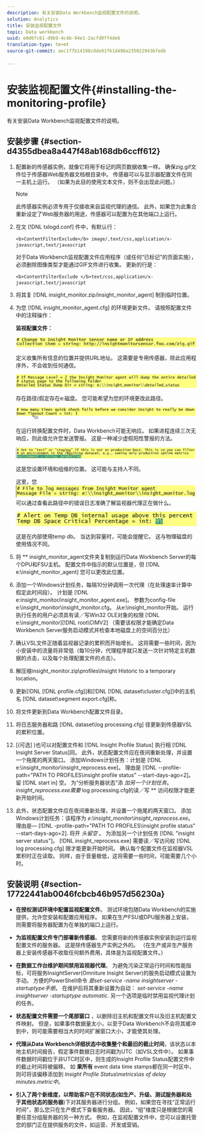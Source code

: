 ```yaml
---
description: 有关安装Data Workbench监视配置文件的说明。
solution: Analytics
title: 安装监视配置文件
topic: Data workbench
uuid: e0d6fc61-d9b9-4c4b-94e1-2acfd0ff4de6
translation-type: tm+mt
source-git-commit: aec1f7b14198cdde91f61d490a235022943bfedb

---
```



# 安装监视配置文件{#installing-the-monitoring-profile}

有关安装Data Workbench监视配置文件的说明。

## 安装步骤 {#section-d4355dbea8a447f48ab168db6ccff612}

1. 配置新的传感器实例，就像它将用于标记的网页数据收集一样。 确保zig.gif文件位于传感器Web服务器文档根目录中。 传感器可以与显示器配置文件在同一主机上运行。 （如果为此目的使用文本文件，则不会出现此问题。）

   >[!NOTE]
   >
   >此传感器实例必须专用于仅接收来自监视代理的通信。 此外，如果您为此集合重新设定了Web服务器的用途，传感器可以配置为在其他端口上运行。

1. 在文 [!DNL txlogd.conf] 件中，有默认行：

   ```
   <b>ContentFilterExclude</b> image/,text/css,application/x-javascript,text/javascript
   ```

   对于Data Workbench监视配置文件应用程序（或任何“已标记”的页面实施），必须删除图像类型才能通过GIF文件进行收集。 更新的行是：

   ```
   <b>ContentFilterExclude </b>text/css,application/x-javascript,text/javascript
   ```

1. 将其复 [!DNL insight_monitor.zip/insight_monitor_agent] 制到临时位置。
1. 为您 [!DNL insight_monitor_agent.cfg] 的环境更新文件。 请按照配置文件中的注释操作：

   **监视配置文件：**

   ![](assets/monitor_agent_cfg_sensor.png)

   定义收集所有信息的位置并提供URL地址。 这需要是专用传感器，除此应用程序外，不会收到任何通信。

   ![](assets/monitor_agent_cfg_dump.png)

   存在路径(假定存在e:磁盘。 您可能希望为您的环境更改此路径。

   ![](assets/monitor_agent_cfg_quickcheck.png)

   在运行转换配置文件时，Data Workbench可能无响应。 如果进程连续三次无响应，则此值允许您发送警报。 这是一种减少虚假阳性警报的方法。

   ![](assets/monitor_agent_cfg_groups.png)

   这是您设置环境和组维的位置。 这可能与主持人不同。

   这里，您 ![](assets/monitor_agent_cfg_debug.png)可以通过查看此路径中的错误日志准确了解监视器代理正在做什么。

   ![](assets/monitor_agent_cfg_tempdb.png)

   这是在内部使用temp db。 当达到容量时，可能会提醒它。 这与物理磁盘的使用情况不同。

1. 将 ** insight_monitor_agent文件夹复制到运行Data Workbench Server的每个DPU和FSU主机。 配置文件中指示的默认位置是，但 [!DNL e:\insight_monitor_agent] 您可以更改此位置。

1. 添加一个Windows计划任务，每隔10分钟调用一次代理（在处理速率计算中假定此时间段）。 计划是 [!DNL e:insight_monitor/insight_monitor_agent.exe]。 参数为config-file e:\insight_monitor\insight_monitor.cfg。 从e:\insight_monitor开始。 运行执行任务的用户必须具有读／写Win32 OLE对象的权限 [!DNL e:\insight_monitor][!DNL root\CIMV2] （需要该权限才能确定Data Workbench Server服务启动模式并检查本地磁盘上的空间百分比）

1. 确认VSL文件正随着监视器记录的累积而开始增长。 这将需要一些时间，因为小安装中的流量将非常低（每10分钟，代理程序就只发送一次针对特定主机数据的点击，以及每个处理配置文件的点击）。
1. 解压缩insight_monitor.zip\profiles\Insight Historic to a temporary location。
1. 更新[!DNL [!DNL profile.cfg]]和[!DNL [!DNL dataset\cluster.cfg]]中的主机名 [!DNL dataset\segment export.cfg]称。

1. 将文件更新到Data Workbench配置文件目录。
1. 将日志服务器和路 [!DNL dataset\log processing.cfg] 径更新到传感器VSL的累积位置。
1. [(可选] )也可以对配置文件和 [!DNL Insight Profile Status] 执行相 [!DNL Insight Server Status]同。 此外，状态配置文件应在夜间重新处理，并设置一个拖尾的两天窗口。 添加Windows计划任务：计划是 [!DNL e:\insight_monitor\insight_reprocess.exe]。 理由是 [!DNL --profile-path="PATH TO PROFILES\insight profile status" --start-days-ago=2]。 留 [!DNL start in] 空。 为“分析服务器状态”添 *加另一个计划任务*。 *insight_reprocess.exe需要* log processing.cfg的读／写 ** 访问权限才能更新开始时间。

1. 此外，状态配置文件应在夜间重新处理，并设置一个拖尾的两天窗口。 添加Windows计划任务：该程序为 *e:\insight_monitor\insight_reprocess.exe*。 理由是— [!DNL -profile-path="PATH TO PROFILES\insight profile status" --start-days-ago=2]. 将开 *头留空* 。 为添加另一个计划任务 [!DNL "insight server status"]。 [!DNL insight_reprocess.exe] 需要读／写访问权 [!DNL log processing.cfg] 限才能更新开始时间。 确认每个配置文件在监视器VSL累积时正在读取。 同样，由于音量极低，这将需要一些时间，可能需要几个小时。

## 安装说明 {#section-17722441ab0046fcbcb46b957d56230a}

* **在授权测试环境中配置监视配置文件**。 测试环境包随Data Workbench的实施提供，允许您安装和配置应用程序。 如果在生产FSU或DPU服务器上安装，则需要将服务器配置为在单独的端口上运行。
* **为监视配置文件专门部署新传感器**。 您需要将新的传感器实例安装到运行监视配置文件的服务器。 这是除传感器生产实例之外的。 （在生产或非生产服务器上安装传感器不收取任何额外费用，具体是为监视配置文件。）
* **在数据工作台维护期间禁用监视器代理**。 为避免污染正常运行时间和性能指标，可将服务InsightServer(Omniture Insight Server)的服务启动模式设置为手动。 方便的PowerShell命令 *是set-service -name insightserver -startuptype手册*。 在维护后将其重新设置为自动： *set-service -name insightserver -startuptype automatic*. 另一个选项是临时禁用监视代理计划的任务。
* **状态配置文件需要一个尾部窗口** ，以删除旧主机和配置文件以及旧主机配置文件映射。 但是，如果事件数据量太小，以至于Data Workbench不会将其缓冲到中，则可能需要相当大的时间扩展窗口大小，才能使其处理。
* **代理从Data Workbench详细状态中收集整个和最旧的截止时间**，该状态以本地主机时间报告，假定事件数据日志时间戳为UTC（如VSL文件中）。 如果事件数据时间戳位于非UTC时区中，则生成的Insight Profile Status配置文件中的截止时间将被偏移。 如 **果所有** event data time stamps都在同一时区中，则可将该偏移添加到 *Insight Profile Status\metrics\as of delay minutes.metric中*。

* **引入了两个新维度，以帮助客户在不同状态(如生产、升级、测试服务器和处于其他状态的服务器**)下对其服务器进行分组。 例如，如果您在寻找“正常运行时间”，那么您只在生产模式下查看服务器。 因此，“组”维度只是根据您的需要任意分组服务器的另一种方式。 例如，在监视配置文件中，您可以设置托管您的部门正在提供服务的文件，如运营、开发或营销。

